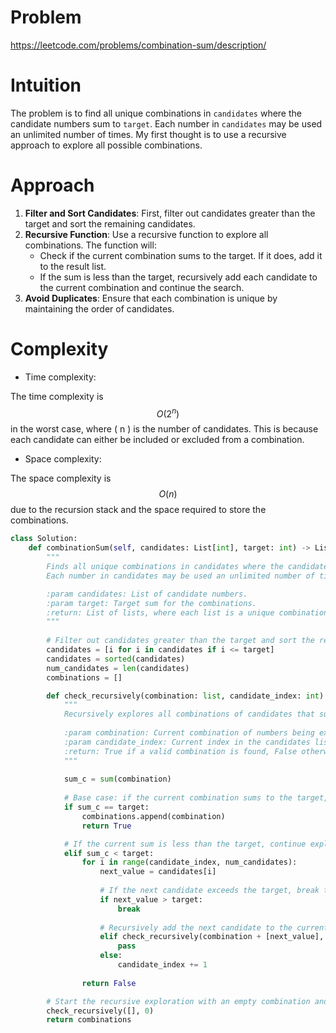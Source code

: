 # Problem
https://leetcode.com/problems/combination-sum/description/

# Intuition
<!-- Describe your first thoughts on how to solve this problem. -->
The problem is to find all unique combinations in `candidates` where the candidate numbers sum to `target`. Each number in `candidates` may be used an unlimited number of times. My first thought is to use a recursive approach to explore all possible combinations.

# Approach
<!-- Describe your approach to solving the problem. -->
1. **Filter and Sort Candidates**: First, filter out candidates greater than the target and sort the remaining candidates.
2. **Recursive Function**: Use a recursive function to explore all combinations. The function will:
   - Check if the current combination sums to the target. If it does, add it to the result list.
   - If the sum is less than the target, recursively add each candidate to the current combination and continue the search.
3. **Avoid Duplicates**: Ensure that each combination is unique by maintaining the order of candidates.

# Complexity
- Time complexity:
<!-- Add your time complexity here, e.g. $$O(n)$$ -->
The time complexity is $$O(2^n)$$ in the worst case, where \( n \) is the number of candidates. This is because each candidate can either be included or excluded from a combination.

- Space complexity:
<!-- Add your space complexity here, e.g. $$O(n)$$ -->
The space complexity is $$O(n)$$ due to the recursion stack and the space required to store the combinations.

```python
class Solution:
    def combinationSum(self, candidates: List[int], target: int) -> List[List[int]]:
        """
        Finds all unique combinations in candidates where the candidate numbers sum to target.
        Each number in candidates may be used an unlimited number of times.

        :param candidates: List of candidate numbers.
        :param target: Target sum for the combinations.
        :return: List of lists, where each list is a unique combination of numbers that sum to target.
        """
        
        # Filter out candidates greater than the target and sort the remaining candidates
        candidates = [i for i in candidates if i <= target]
        candidates = sorted(candidates)
        num_candidates = len(candidates)
        combinations = []

        def check_recursively(combination: list, candidate_index: int):
            """
            Recursively explores all combinations of candidates that sum to the target.
            
            :param combination: Current combination of numbers being explored.
            :param candidate_index: Current index in the candidates list.
            :return: True if a valid combination is found, False otherwise.
            """
            
            sum_c = sum(combination)
            
            # Base case: if the current combination sums to the target, add it to the results
            if sum_c == target:
                combinations.append(combination)
                return True

            # If the current sum is less than the target, continue exploring
            elif sum_c < target:
                for i in range(candidate_index, num_candidates):
                    next_value = candidates[i]
                    
                    # If the next candidate exceeds the target, break the loop
                    if next_value > target:
                        break
                    
                    # Recursively add the next candidate to the current combination
                    elif check_recursively(combination + [next_value], candidate_index):
                        pass
                    else:
                        candidate_index += 1
                
                return False

        # Start the recursive exploration with an empty combination and the first candidate index
        check_recursively([], 0)
        return combinations

